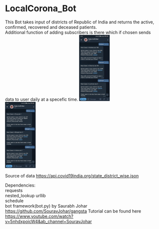 # LocalCorona_Bot
This Bot takes input of districts of Republic of India and returns the active, confirmed, recovered and deceased patients.  
Additional function of adding subscribers is there which if chosen sends data to user daily at a specefic time.
<img src="img1.jpeg" width=100> <br/>
<img src="img2.jpeg" width=100> <br/>

Source of data https://api.covid19india.org/state_district_wise.json

Dependencies:   
  requests  
  nested_lookup 
  urllib  
  schedule  
  bot framework(bot.py) by Saurabh Johar https://github.com/SouravJohar/gangsta 
 Tutorial can be found here https://www.youtube.com/watch?v=5nhdxpoicW4&ab_channel=SouravJohar
  
